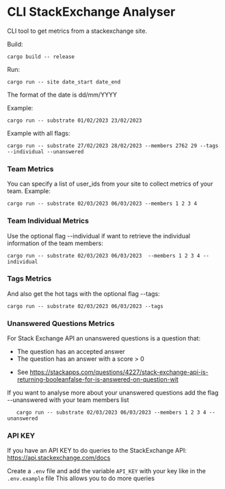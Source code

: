 # CLI StackExchange Analyser
CLI tool to get metrics from a stackexchange site.

Build:
```shell
cargo build -- release
```

Run:
```shell
cargo run -- site date_start date_end
```
The format of the date is dd/mm/YYYY 

Example:
```shell
cargo run -- substrate 01/02/2023 23/02/2023
```

Example with all flags:

```shell
cargo run -- substrate 27/02/2023 28/02/2023 --members 2762 29 --tags --individual --unanswered
```

### Team Metrics
You can specify a list of user_ids from your site to collect metrics of your team.
Example:

```shell
cargo run -- substrate 02/03/2023 06/03/2023 --members 1 2 3 4
```

### Team Individual Metrics
Use the optional flag --individual if want to retrieve the individual information of the team members:

```shell
cargo run -- substrate 02/03/2023 06/03/2023  --members 1 2 3 4 --individual
```

### Tags Metrics
And also get the hot tags with the optional flag --tags:

```shell
cargo run -- substrate 02/03/2023 06/03/2023 --tags
```

### Unanswered Questions Metrics
For Stack Exchange API an unanswered questions is a question that:
 - The question has an accepted answer
 - The question has an answer with a score > 0

* See https://stackapps.com/questions/4227/stack-exchange-api-is-returning-booleanfalse-for-is-answered-on-question-wit


If you want to analyse more about your unanswered questions add the flag --unanswered with your team members list

 ```shell
    cargo run -- substrate 02/03/2023 06/03/2023 --members 1 2 3 4 --unanswered
```

### API KEY
If you have an API KEY to do queries to the StackExchange API: https://api.stackexchange.com/docs 

Create a `.env` file and add the variable `API_KEY` with your key like in the `.env.example` file
This allows you to do more queries